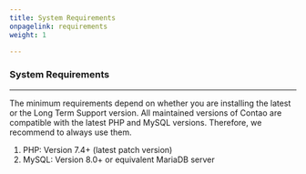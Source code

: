 ```yaml
---
title: System Requirements
onpagelink: requirements
weight: 1

---
```


### System Requirements
-------------------

The minimum requirements depend on whether you are installing the latest or the Long Term Support version. All maintained versions of Contao are compatible with the latest PHP and MySQL versions. Therefore, we recommend to always use them.

1. PHP: Version 7.4+ (latest patch version)
2. MySQL: Version 8.0+ or equivalent MariaDB server
 
